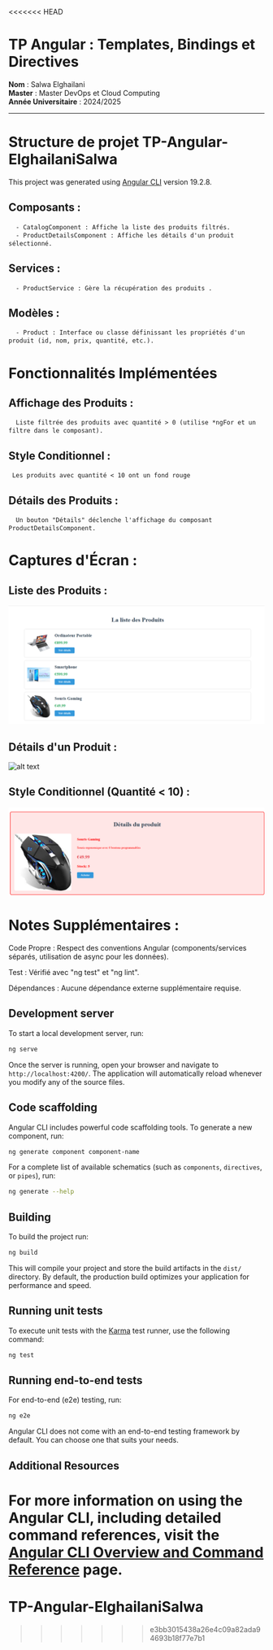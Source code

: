 <<<<<<< HEAD
# TP Angular : Templates, Bindings et Directives

**Nom** : Salwa Elghailani  
**Master** : Master DevOps et Cloud Computing  
**Année Universitaire** : 2024/2025

---
# Structure de projet TP-Angular-ElghailaniSalwa 

This project was generated using [Angular CLI](https://github.com/angular/angular-cli) version 19.2.8.

## Composants :
      - CatalogComponent : Affiche la liste des produits filtrés.
      - ProductDetailsComponent : Affiche les détails d'un produit sélectionné.
## Services :
      - ProductService : Gère la récupération des produits .
## Modèles :
      - Product : Interface ou classe définissant les propriétés d'un produit (id, nom, prix, quantité, etc.).

# Fonctionnalités Implémentées
## Affichage des Produits :
      Liste filtrée des produits avec quantité > 0 (utilise *ngFor et un filtre dans le composant).
## Style Conditionnel :
     Les produits avec quantité < 10 ont un fond rouge
## Détails des Produits :
      Un bouton "Détails" déclenche l'affichage du composant ProductDetailsComponent.
# Captures d'Écran :
## Liste des Produits :
![alt text](public/assets/images/ListeProduit.png)
## Détails d'un Produit :
![alt text](public/assets/images/DétailsProduit.png)
## Style Conditionnel (Quantité < 10) :
![alt text](public/assets/images/ListeProduitConditionnel.png)
# Notes Supplémentaires :
Code Propre : Respect des conventions Angular (components/services séparés, utilisation de async pour les données).

Test : Vérifié avec "ng test" et "ng lint".

Dépendances : Aucune dépendance externe supplémentaire requise.












## Development server

To start a local development server, run:

```bash
ng serve
```

Once the server is running, open your browser and navigate to `http://localhost:4200/`. The application will automatically reload whenever you modify any of the source files.

## Code scaffolding

Angular CLI includes powerful code scaffolding tools. To generate a new component, run:

```bash
ng generate component component-name
```

For a complete list of available schematics (such as `components`, `directives`, or `pipes`), run:

```bash
ng generate --help
```

## Building

To build the project run:

```bash
ng build
```

This will compile your project and store the build artifacts in the `dist/` directory. By default, the production build optimizes your application for performance and speed.

## Running unit tests

To execute unit tests with the [Karma](https://karma-runner.github.io) test runner, use the following command:

```bash
ng test
```

## Running end-to-end tests

For end-to-end (e2e) testing, run:

```bash
ng e2e
```

Angular CLI does not come with an end-to-end testing framework by default. You can choose one that suits your needs.

## Additional Resources

For more information on using the Angular CLI, including detailed command references, visit the [Angular CLI Overview and Command Reference](https://angular.dev/tools/cli) page.
=======
# TP-Angular-ElghailaniSalwa
>>>>>>> e3bb3015438a26e4c09a82ada94693b18f77e7b1
